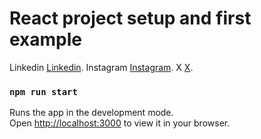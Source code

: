 # React project setup and first example

Linkedin [Linkedin](www.linkedin.com/in/yunuskaracaa).
Instagram [Instagram](instagram.com/yunnuskaracaa).
X [X](https://twitter.com/aldosteroon).

### `npm run start`

Runs the app in the development mode.\
Open [http://localhost:3000](http://localhost:3000) to view it in your browser.
